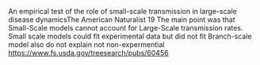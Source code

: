An empirical test of the role of small-scale transmission in large-scale disease dynamicsThe American Naturalist
19
The main point was that Small-Scale models cannot account for Large-Scale transmission rates. 
Small scale models could fit experimental data but did not fit 
Branch-scale model also do not explain not non-expermential 
https://www.fs.usda.gov/treesearch/pubs/60456
